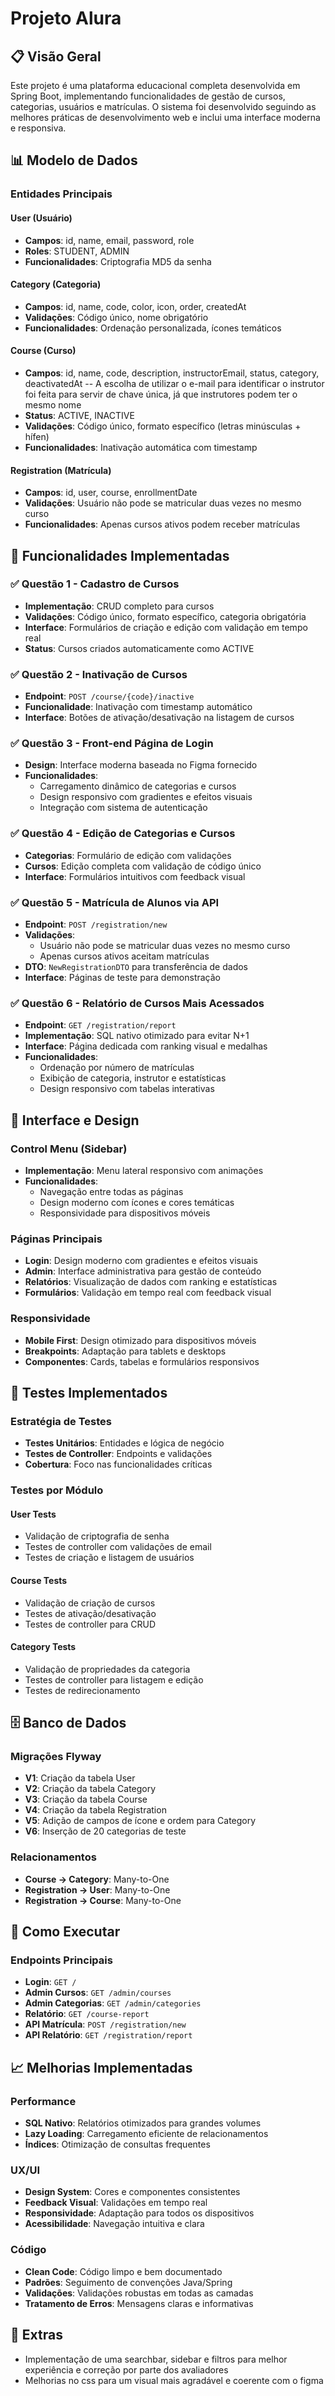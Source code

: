 # Projeto Alura

## 📋 Visão Geral

Este projeto é uma plataforma educacional completa desenvolvida em Spring Boot, implementando funcionalidades de gestão de cursos, categorias, usuários e matrículas. O sistema foi desenvolvido seguindo as melhores práticas de desenvolvimento web e inclui uma interface moderna e responsiva.



## 📊 Modelo de Dados

### Entidades Principais

#### User (Usuário)
- **Campos**: id, name, email, password, role
- **Roles**: STUDENT, ADMIN
- **Funcionalidades**: Criptografia MD5 da senha

#### Category (Categoria)
- **Campos**: id, name, code, color, icon, order, createdAt
- **Validações**: Código único, nome obrigatório
- **Funcionalidades**: Ordenação personalizada, ícones temáticos

#### Course (Curso)
- **Campos**: id, name, code, description, instructorEmail, status, category, deactivatedAt
-- A escolha de utilizar o e-mail para identificar o instrutor foi feita para servir de chave única, já que instrutores podem ter o mesmo nome 
- **Status**: ACTIVE, INACTIVE
- **Validações**: Código único, formato específico (letras minúsculas + hífen)
- **Funcionalidades**: Inativação automática com timestamp
#### Registration (Matrícula)
- **Campos**: id, user, course, enrollmentDate
- **Validações**: Usuário não pode se matricular duas vezes no mesmo curso
- **Funcionalidades**: Apenas cursos ativos podem receber matrículas

## 🎯 Funcionalidades Implementadas

### ✅ Questão 1 - Cadastro de Cursos
- **Implementação**: CRUD completo para cursos
- **Validações**: Código único, formato específico, categoria obrigatória
- **Interface**: Formulários de criação e edição com validação em tempo real
- **Status**: Cursos criados automaticamente como ACTIVE

### ✅ Questão 2 - Inativação de Cursos
- **Endpoint**: `POST /course/{code}/inactive`
- **Funcionalidade**: Inativação com timestamp automático
- **Interface**: Botões de ativação/desativação na listagem de cursos

### ✅ Questão 3 - Front-end Página de Login
- **Design**: Interface moderna baseada no Figma fornecido
- **Funcionalidades**: 
  - Carregamento dinâmico de categorias e cursos
  - Design responsivo com gradientes e efeitos visuais
  - Integração com sistema de autenticação

### ✅ Questão 4 - Edição de Categorias e Cursos
- **Categorias**: Formulário de edição com validações
- **Cursos**: Edição completa com validação de código único
- **Interface**: Formulários intuitivos com feedback visual

### ✅ Questão 5 - Matrícula de Alunos via API
- **Endpoint**: `POST /registration/new`
- **Validações**: 
  - Usuário não pode se matricular duas vezes no mesmo curso
  - Apenas cursos ativos aceitam matrículas
- **DTO**: `NewRegistrationDTO` para transferência de dados
- **Interface**: Páginas de teste para demonstração

### ✅ Questão 6 - Relatório de Cursos Mais Acessados
- **Endpoint**: `GET /registration/report`
- **Implementação**: SQL nativo otimizado para evitar N+1
- **Interface**: Página dedicada com ranking visual e medalhas
- **Funcionalidades**: 
  - Ordenação por número de matrículas
  - Exibição de categoria, instrutor e estatísticas
  - Design responsivo com tabelas interativas

## 🎨 Interface e Design

### Control Menu (Sidebar)
- **Implementação**: Menu lateral responsivo com animações
- **Funcionalidades**: 
  - Navegação entre todas as páginas
  - Design moderno com ícones e cores temáticas
  - Responsividade para dispositivos móveis

### Páginas Principais
- **Login**: Design moderno com gradientes e efeitos visuais
- **Admin**: Interface administrativa para gestão de conteúdo
- **Relatórios**: Visualização de dados com ranking e estatísticas
- **Formulários**: Validação em tempo real com feedback visual

### Responsividade
- **Mobile First**: Design otimizado para dispositivos móveis
- **Breakpoints**: Adaptação para tablets e desktops
- **Componentes**: Cards, tabelas e formulários responsivos

## 🧪 Testes Implementados

### Estratégia de Testes
- **Testes Unitários**: Entidades e lógica de negócio
- **Testes de Controller**: Endpoints e validações
- **Cobertura**: Foco nas funcionalidades críticas

### Testes por Módulo

#### User Tests
- Validação de criptografia de senha
- Testes de controller com validações de email
- Testes de criação e listagem de usuários

#### Course Tests
- Validação de criação de cursos
- Testes de ativação/desativação
- Testes de controller para CRUD

#### Category Tests
- Validação de propriedades da categoria
- Testes de controller para listagem e edição
- Testes de redirecionamento

## 🗄️ Banco de Dados

### Migrações Flyway
- **V1**: Criação da tabela User
- **V2**: Criação da tabela Category
- **V3**: Criação da tabela Course
- **V4**: Criação da tabela Registration
- **V5**: Adição de campos de ícone e ordem para Category
- **V6**: Inserção de 20 categorias de teste

### Relacionamentos
- **Course → Category**: Many-to-One
- **Registration → User**: Many-to-One
- **Registration → Course**: Many-to-One

## 🚀 Como Executar

### Endpoints Principais
- **Login**: `GET /`
- **Admin Cursos**: `GET /admin/courses`
- **Admin Categorias**: `GET /admin/categories`
- **Relatório**: `GET /course-report`
- **API Matrícula**: `POST /registration/new`
- **API Relatório**: `GET /registration/report`

## 📈 Melhorias Implementadas

### Performance
- **SQL Nativo**: Relatórios otimizados para grandes volumes
- **Lazy Loading**: Carregamento eficiente de relacionamentos
- **Índices**: Otimização de consultas frequentes

### UX/UI
- **Design System**: Cores e componentes consistentes
- **Feedback Visual**: Validações em tempo real
- **Responsividade**: Adaptação para todos os dispositivos
- **Acessibilidade**: Navegação intuitiva e clara

### Código
- **Clean Code**: Código limpo e bem documentado
- **Padrões**: Seguimento de convenções Java/Spring
- **Validações**: Validações robustas em todas as camadas
- **Tratamento de Erros**: Mensagens claras e informativas

## 📝 Extras

- Implementação de uma searchbar, sidebar e filtros para melhor experiência e correção por parte dos avaliadores
- Melhorias no css para um visual mais agradável e coerente com o figma
